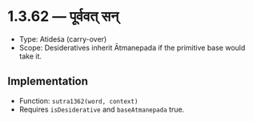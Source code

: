 # 1.3.62 — पूर्ववत् सन्

- Type: Atideśa (carry-over)
- Scope: Desideratives inherit Ātmanepada if the primitive base would take it.

## Implementation
- Function: `sutra1362(word, context)`
- Requires `isDesiderative` and `baseAtmanepada` true.
